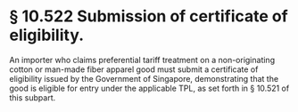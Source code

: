 # § 10.522   Submission of certificate of eligibility.

An importer who claims preferential tariff treatment on a non-originating cotton or man-made fiber apparel good must submit a certificate of eligibility issued by the Government of Singapore, demonstrating that the good is eligible for entry under the applicable TPL, as set forth in § 10.521 of this subpart.





